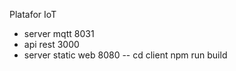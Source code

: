 Platafor IoT

- server mqtt 8031
- api rest 3000
- server static web 8080
    -- cd client npm run build